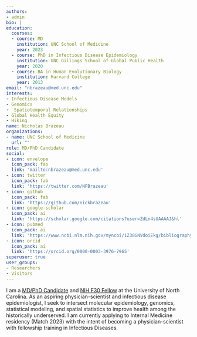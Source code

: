 ```yaml
---
authors:
- admin
bio: |
education:
  courses:
  - course: MD
    institution: UNC School of Medicine
    year: 2023
  - course: PhD in Infectious Disease Epidemiology
    institution: UNC Gillings School of Global Public Health
    year: 2020
  - course: BA in Human Evolutionary Biology
    institution: Harvard College
    year: 2013
email: "nbrazeau@med.unc.edu"
interests:
- Infectious Disease Models
- Genomics
-  Spatiotemporal Relationships
- Global Health Equity
- Hiking
name: Nicholas Brazeau
organizations:
- name: UNC School of Medicine
  url: ""
role: MD/PhD Candidate
social:
- icon: envelope
  icon_pack: fas
  link: 'mailto:nbrazeau@med.unc.edu'
- icon: twitter
  icon_pack: fab
  link: 'https://twitter.com/NFBrazeau'
- icon: github
  icon_pack: fab
  link: 'https://github.com/nickbrazeau'
- icon: google-scholar
  icon_pack: ai
  link: 'https://scholar.google.com/citations?user=ZdLn4sUAAAAJ&hl'
- icon: pubmed
  icon_pack: ai
  link: 'https://www.ncbi.nlm.nih.gov/myncbi/1Z38GNVdoiEkg/bibliography/public/'
- icon: orcid
  icon_pack: ai
  link: 'https://orcid.org/0000-0003-3976-7965'
superuser: true
user_groups:
- Researchers
- Visitors
---
```

I am a [MD/PhD Candidate](https://www.med.unc.edu/mdphd/) and [NIH F30 Fellow](https://reporter.nih.gov/project-details/9679726) at the University of North Carolina. As an aspiring physician-scientist and infectious disease epidemiologist, I seek to intersect molecular epidemiology, genomics, statistical modeling, and spatial statistics to improve health among the historically underserved. I am currently applying to Internal Medicine residency (Match 2023) with the intent of becoming a physician-scientist with fellowship training in Infectious Diseases.
